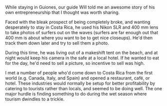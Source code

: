 While staying in Guiones, our guide Will told me an awesome story of his own entrepreneurship that I thought was worth sharing.

Faced with the bleak prospect of being completely broke, and wanting desperately to stay in Costa Rica, he used his Nikon SLR and 400 mm lens to take photos of surfers out on the waves (surfers are far enough out that 400 mm is about where you want to be to get nice closeups). He'd then track them down later and try to sell them a photo.

During this time, he was living out of a makeshift tent on the beach, and at night would keep his camera in the safe at a local hotel. If he wanted to eat for the day, he'd need to sell a picture, so incentive to sell was high.

I met a number of people who'd come down to Costa Rica from the first world (e.g. Canada, Italy, and Spain) and opened a restaurant, café, or hotel. These industries would normally be setup for better profitability by catering to tourists rather than locals, and seemed to be doing well. The one major hurdle is finding something to do during the wet season where tourism dwindles to a trickle.
